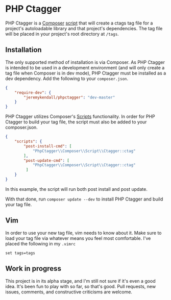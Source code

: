 # PHP Ctagger

PHP Ctagger is a [Composer](http://getcomposer.org)
[script](http://getcomposer.org/doc/articles/scripts.md) that will create a
ctags tag file for a project's autoloadable library and that project's dependencies.  The tag file
will be placed in your project's root directory at `/tags`.

## Installation

The only supported method of installation is via Composer. As PHP Ctagger is
intended to be used in a development environment (and will only create a tag file when Composer is in dev mode), PHP Ctagger
must be installed as a dev dependency.  Add the following to your `composer.json`.

```json
{
    "require-dev": {
        "jeremykendall/phpctagger": "dev-master"
    }
}
```

PHP Ctagger utilizes Composer's [Scripts](http://getcomposer.org/doc/articles/scripts.md) 
functionality.  In order for PHP Ctagger to build your tag file, the script must
also be added to your composer.json.

```json
{
    "scripts": {
        "post-install-cmd": [
            "PhpCtagger\\Composer\\Script\\Ctagger::ctag"
        ],
        "post-update-cmd": [
            "PhpCtagger\\Composer\\Script\\Ctagger::ctag"
         ]
    }
}
```

In this example, the script will run both post install and post update.

With that done, run `composer update --dev` to install PHP Ctagger and build
your tag file.

## Vim

In order to use your new tag file, vim needs to know about it.  Make sure to
load your tag file via whatever means you feel most comfortable.  I've placed
the following in my `.vimrc`

`set tags=tags`

## Work in progress

This project is in its alpha stage, and I'm still not sure if it's even a good
idea.  It's been fun to play with so far, so that's good.  Pull requests, new
issues, comments, and constructive criticisms are welcome.
